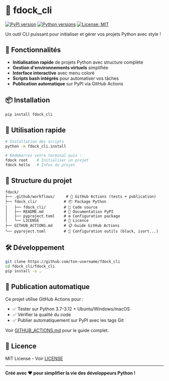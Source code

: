 # 🚀 fdock_cli

[![PyPI version](https://badge.fury.io/py/fdock-cli.svg)](https://badge.fury.io/py/fdock-cli)
[![Python versions](https://img.shields.io/pypi/pyversions/fdock-cli.svg)](https://pypi.org/project/fdock-cli/)
[![License: MIT](https://img.shields.io/badge/License-MIT-yellow.svg)](https://opensource.org/licenses/MIT)

Un outil CLI puissant pour initialiser et gérer vos projets Python avec style ! 

## 🎯 Fonctionnalités

- **Initialisation rapide** de projets Python avec structure complète
- **Gestion d'environnements virtuels** simplifiée  
- **Interface interactive** avec menu coloré
- **Scripts bash intégrés** pour automatiser vos tâches
- **Publication automatique** sur PyPI via GitHub Actions

## 📦 Installation

```bash
pip install fdock_cli
```

## 🚀 Utilisation rapide

```bash
# Installation des scripts
python -m fdock_cli.install

# Redémarrez votre terminal puis :
fdock root    # Initialiser un projet
fdock hello   # Infos du projet
```

## 📁 Structure du projet

```
fdock/
├── .github/workflows/     # 🤖 GitHub Actions (tests + publication)
├── fdock_cli/            # 📦 Package Python
│   ├── fdock_cli/        # 🐍 Code source
│   ├── README.md         # 📖 Documentation PyPI
│   ├── pyproject.toml    # ⚙️ Configuration package
│   └── LICENSE           # 📄 Licence
├── GITHUB_ACTIONS.md     # 📋 Guide GitHub Actions
└── pyproject.toml        # 🔧 Configuration outils (black, isort...)
```

## 🛠️ Développement

```bash
git clone https://github.com/ton-username/fdock_cli
cd fdock_cli/fdock_cli
pip install -e .
```

## 🚀 Publication automatique

Ce projet utilise GitHub Actions pour :
- ✅ Tester sur Python 3.7-3.12 + Ubuntu/Windows/macOS
- ✅ Vérifier la qualité du code
- ✅ Publier automatiquement sur PyPI avec les tags Git

Voir [GITHUB_ACTIONS.md](GITHUB_ACTIONS.md) pour le guide complet.

## 📄 Licence

MIT License - Voir [LICENSE](fdock_cli/LICENSE)

---

**Créé avec ❤️ pour simplifier la vie des développeurs Python !** 